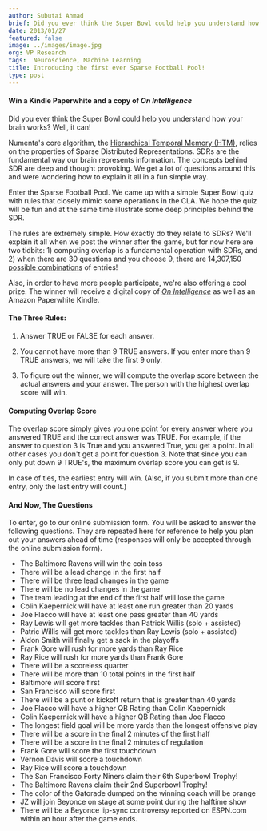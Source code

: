 ```yaml
---
author: Subutai Ahmad
brief: Did you ever think the Super Bowl could help you understand how your brain works? Numenta's core algorithm, the Cortical Learning Algorithmm (CLA) relies on the
date: 2013/01/27
featured: false
image: ../images/image.jpg
org: VP Research
tags:  Neuroscience, Machine Learning
title: Introducing the first ever Sparse Football Pool!
type: post
---
```


#### Win a Kindle Paperwhite and a copy of *On Intelligence*

Did you ever think the Super Bowl could help you understand how your brain
works? Well, it can!

Numenta's core algorithm, the
[Hierarchical Temporal Memory (HTM)](/machine-intelligence-technology/),
relies on the properties of Sparse Distributed Representations. SDRs are the
fundamental way our brain represents information. The concepts behind SDR are
deep and thought provoking. We get a lot of questions around this and were
wondering how to explain it all in a fun simple way.

Enter the Sparse Football Pool. We came up with a simple Super Bowl quiz with
rules that closely mimic some operations in the CLA. We hope the quiz will be
fun and at the same time illustrate some deep principles behind the SDR.

The rules are extremely simple.   How exactly do they relate to SDRs? We'll
explain it all when we post the winner after the game, but for now here are two
tidbits: 1) computing overlap is a fundamental operation with SDRs, and 2) when
there are 30 questions and you choose 9, there are 14,307,150
[possible combinations](http://www.calculatorsoup.com/calculators/discretemathematics/combinations.php)
of entries!

Also, in order to have more people participate, we're also offering a cool
prize. The winner will receive a digital copy of
*[On Intelligence](https://www.amazon.com/On-Intelligence-ebook/dp/B003J4VE5Y/ref=sr_1_1?s=digital-text&ie=UTF8&qid=1359401193&sr=1-1&keywords=on+intelligence)*
as well as an Amazon Paperwhite Kindle.


#### The Three Rules:

1) Answer TRUE or FALSE for each answer.

2) You cannot have more than 9 TRUE answers. If you enter more than 9 TRUE
   answers, we will take the first 9 only.

3) To figure out the winner, we will compute the overlap score between the
   actual answers and your answer.  The person with the highest overlap score
   will win.


#### Computing Overlap Score

The overlap score simply gives you one point for every answer where you answered
TRUE and the correct answer was TRUE.   For example, if the answer to question 3
is True and you answered True, you get a point.    In all other cases you don't
get a point for question 3. Note that since you can only put down 9 TRUE's, the
maximum overlap score you can get is 9.

In case of ties, the earliest entry will win.  (Also, if you submit more than
one entry, only the last entry will count.)


####  And Now, The Questions

To enter, go to our online submission form. You will be asked to answer the
following questions. They are repeated here for reference to help you plan out
your answers ahead of time (responses will only be accepted through the online
submission form).

* The Baltimore Ravens will win the coin toss
* There will be a lead change in the first half
* There will be three lead changes in the game
* There will be no lead changes in the game
* The team leading at the end of the first half will lose the game
* Colin Kaepernick will have at least one run greater than 20 yards
* Joe Flacco will have at least one pass greater than 40 yards
* Ray Lewis will get more tackles than Patrick Willis (solo + assisted)
* Patric Willis will get more tackles than Ray Lewis (solo + assisted)
* Aldon Smith will finally get a sack in the playoffs
* Frank Gore will rush for more yards than Ray Rice
* Ray Rice will rush for more yards than Frank Gore
* There will be a scoreless quarter
* There will be more than 10 total points in the first half
* Baltimore will score first
* San Francisco will score first
* There will be a punt or kickoff return that is greater than 40 yards
* Joe Flacco will have a higher QB Rating than Colin Kaepernick
* Colin Kaepernick will have a higher QB Rating than Joe Flacco
* The longest field goal will be more yards than the longest offensive play
* There will be a score in the final 2 minutes of the first half
* There will be a score in the final 2 minutes of regulation
* Frank Gore will score the first touchdown
* Vernon Davis will score a touchdown
* Ray Rice will score a touchdown
* The San Francisco Forty Niners claim their 6th Superbowl Trophy!
* The Baltimore Ravens claim their 2nd Superbowl Trophy!
* The color of the Gatorade dumped on the winning coach will be orange
* JZ will join Beyonce on stage at some point during the halftime show
* There will be a Beyonce lip-sync controversy reported on ESPN.com within an
  hour after the game ends.

